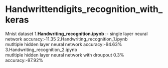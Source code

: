 # Handwrittendigits_recognition_with_keras
Mnist dataset
1.<b>Handwriting_recognition.ipynb</b> :-
            single layer neural network 
            accuracy:-11.35
2.Handwriting_recognition_1.ipynb    
            mutltiple hidden layer neural network
            accuracy:-94.63%
3.Handwriting_recognition_2.ipynb    
            mutltiple hidden layer neural network with droupout 0.3%
            accuracy:-97.92%          
